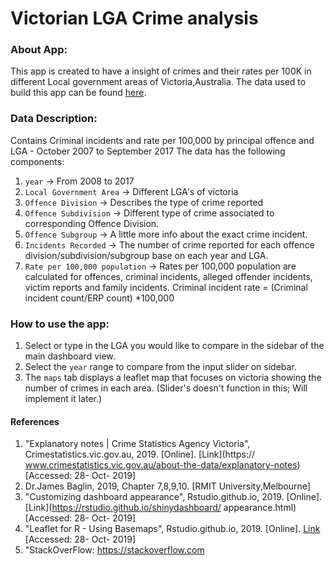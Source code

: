 
# Victorian LGA Crime analysis

### About App:

This app is created to have a insight of crimes and their rates per 100K in different Local government areas of Victoria,Australia. The data used to build this app can be found [here](https://discover.data.vic.gov.au/dataset/crime-by-location-data-table).

### Data Description:

Contains Criminal incidents and rate per 100,000 by principal offence and LGA - October 2007 to September 2017
The data has the following components:

1. `year` -> From 2008 to 2017
2. `Local Government Area` -> Different LGA's of victoria
3. `Offence Division` -> Describes the type of crime reported
4. `Offence Subdivision` -> Different type of crime associated to corresponding Offence Division.
5. `Offence Subgroup` -> A little more info about the exact crime incident.
6. `Incidents Recorded` -> The number of crime reported for each offence division/subdivision/subgroup base on each year and LGA.
7. `Rate per 100,000 population` -> Rates per 100,000 population are calculated for offences, criminal incidents, alleged offender incidents, victim reports and family incidents. Criminal incident rate = (Criminal incident count/ERP count) *100,000



### How to use the app:

1. Select or type in the LGA you would like to compare in the sidebar of the main dashboard view.
3. Select the `year` range to compare from the input slider on sidebar.
4. The `maps` tab displays a leaflet map that focuses on victoria showing the number of crimes in each area. (Slider's doesn't function in this; Will implement it later.)

#### References

1. "Explanatory notes | Crime Statistics Agency Victoria", Crimestatistics.vic.gov.au, 2019. [Online]. [Link](https://                    www.crimestatistics.vic.gov.au/about-the-data/explanatory-notes) [Accessed: 28- Oct- 2019]
2.  Dr.James Baglin, 2019, Chapter 7,8,9,10. [RMIT University,Melbourne]
3. "Customizing dashboard appearance", Rstudio.github.io, 2019. [Online]. [Link](https://rstudio.github.io/shinydashboard/               appearance.html) [Accessed: 28- Oct- 2019] 
4. "Leaflet for R - Using Basemaps", Rstudio.github.io, 2019. [Online]. [Link](https://rstudio.github.io/leaflet/basemaps.html)       [Accessed: 28- Oct- 2019]
5. "StackOverFlow: https://stackoverflow.com

